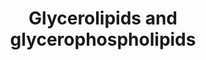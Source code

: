 ---
annotations:
- id: PW:0001156
  parent: classic metabolic pathway
  type: Pathway Ontology
  value: glycerolipid metabolic pathway
- id: PW:0000354
  parent: classic metabolic pathway
  type: Pathway Ontology
  value: glycerophospholipid metabolic pathway
authors:
- DeSl
- Eweitz
- Egonw
- Ddigles
citedin:
- link: PMC11902603
  title: Exome-wide association analysis identifies novel risk loci for alcohol-associated
    hepatitis (2024)
- link: 10.1186/s13023-023-02683-9
  title: Extending inherited metabolic disorder diagnostics with biomarker interaction
    visualizations (2023)
communities:
- Lipids
description: This pathway is inspired by the Lipidmaps>Glycerolipids and Glycerophospholipids
  Pathways expended pathway display [[1](https://lipidmaps.org/pathway/pathways_maps)].
  Glycerolipids are composed of mono-, di-, and tri-substituted glycerols, which all
  function as energy storage.  Glycerophospholipids are also based on glycerol phospholipids,
  and serve as the main component of biological membranes.
last-edited: 2025-07-08
ndex: b14af34c-8b6c-11eb-9e72-0ac135e8bacf
organisms:
- Homo sapiens
redirect_from:
- /index.php/Pathway:WP4722
- /instance/WP4722
- /instance/WP4722_r139829
revision: r139829
schema-jsonld:
- '@context': https://schema.org/
  '@id': https://wikipathways.github.io/pathways/WP4722.html
  '@type': Dataset
  creator:
    '@type': Organization
    name: WikiPathways
  description: This pathway is inspired by the Lipidmaps>Glycerolipids and Glycerophospholipids
    Pathways expended pathway display [[1](https://lipidmaps.org/pathway/pathways_maps)].
    Glycerolipids are composed of mono-, di-, and tri-substituted glycerols, which
    all function as energy storage.  Glycerophospholipids are also based on glycerol
    phospholipids, and serve as the main component of biological membranes.
  keywords:
  - 1-acyl-LPA
  - 1-acyl-LPC
  - 1-acyl-PE
  - 2-acyl-PA
  - AGPAT4
  - Acyl-CoA
  - CDIPT
  - CDP-Choline
  - CDP-DAG
  - CDP-Etn
  - CDS1
  - CHKB
  - CHPT1
  - CL
  - CRLS1
  - Choline
  - Choline-P
  - CoA
  - CoA(16:0)
  - CoA(18:0)
  - CoA(20:0)
  - DAG
  - DGAT1
  - DGAT2
  - DGKZ
  - ETNK1
  - Etn
  - Etn-P
  - GPAM
  - GPAT4
  - Glycerol-3-P
  - LPC
  - LPE
  - PA
  - PC
  - PCYT1A
  - PCYT2
  - PE
  - PE-Me
  - PE-Me2
  - PEMT
  - PG
  - PGP
  - PI
  - PISD
  - PLA2G1B
  - PLD1
  - PNPLA2
  - PNPLA3
  - PS
  - PTDSS1
  - PTDSS2
  - TAG
  license: CC0
  name: Glycerolipids and glycerophospholipids
seo: CreativeWork
title: Glycerolipids and glycerophospholipids
wpid: WP4722
---